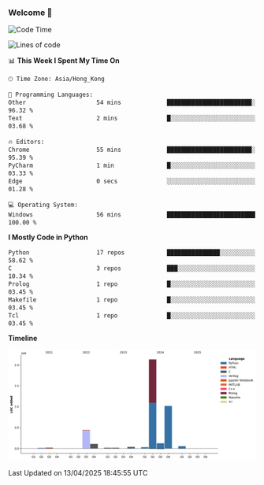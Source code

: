 ### Welcome 👋

<!--START_SECTION:waka-->
![Code Time](http://img.shields.io/badge/Code%20Time-1%2C764%20hrs%2021%20mins-blue)

![Lines of code](https://img.shields.io/badge/From%20Hello%20World%20I%27ve%20Written-4.0%20million%20lines%20of%20code-blue)

📊 **This Week I Spent My Time On** 

```text
🕑︎ Time Zone: Asia/Hong_Kong

💬 Programming Languages: 
Other                    54 mins             ████████████████████████░   96.32 % 
Text                     2 mins              █░░░░░░░░░░░░░░░░░░░░░░░░   03.68 % 

🔥 Editors: 
Chrome                   55 mins             ████████████████████████░   95.39 % 
PyCharm                  1 min               █░░░░░░░░░░░░░░░░░░░░░░░░   03.33 % 
Edge                     0 secs              ░░░░░░░░░░░░░░░░░░░░░░░░░   01.28 % 

💻 Operating System: 
Windows                  56 mins             █████████████████████████   100.00 % 
```

**I Mostly Code in Python** 

```text
Python                   17 repos            ███████████████░░░░░░░░░░   58.62 % 
C                        3 repos             ███░░░░░░░░░░░░░░░░░░░░░░   10.34 % 
Prolog                   1 repo              █░░░░░░░░░░░░░░░░░░░░░░░░   03.45 % 
Makefile                 1 repo              █░░░░░░░░░░░░░░░░░░░░░░░░   03.45 % 
Tcl                      1 repo              █░░░░░░░░░░░░░░░░░░░░░░░░   03.45 % 
```



**Timeline**

![Lines of Code chart](https://raw.githubusercontent.com/xhj2501/xhj2501/main/assets/bar_graph.png)


 Last Updated on 13/04/2025 18:45:55 UTC
<!--END_SECTION:waka-->

